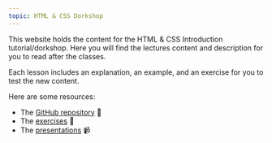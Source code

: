 ```yaml
---
topic: HTML & CSS Dorkshop
---
```


This website holds the content for the HTML & CSS Introduction tutorial/dorkshop. Here you will find the lectures content and description for you to read after the classes.

Each lesson includes an explanation, an example, and an exercise for you to test the new content.

Here are some resources:

- The [GitHub repository](https://github.com/olivierbrcknr/html-css_tutorial) 📘
- The 	[exercises](https://github.com/olivierbrcknr/html-css_tutorial/tree/main/excercises) 📄
- The [presentations](https://drive.google.com/drive/folders/1SxFmyyex6pYhZno71sLRm4VQ7Dak4Q--?usp=sharing) 📹